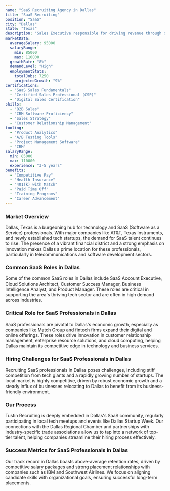 ```yaml
---
name: "SaaS Recruiting Agency in Dallas"
title: "SaaS Recruiting"
position: "SaaS"
city: "Dallas"
state: "Texas"
description: "Sales Executive responsible for driving revenue through direct sales to businesses."
marketData:
  averageSalary: 95000
  salaryRange:
    min: 85000
    max: 110000
  growthRate: "8%"
  demandLevel: "High"
  employmentStats:
    totalJobs: 7250
    projectedGrowth: "9%"
certifications:
  - "SaaS Sales Fundamentals"
  - "Certified Sales Professional (CSP)"
  - "Digital Sales Certification"
skills:
  - "B2B Sales"
  - "CRM Software Proficiency"
  - "Sales Strategy"
  - "Customer Relationship Management"
tooling:
  - "Product Analytics"
  - "A/B Testing Tools"
  - "Project Management Software"
  - "CRM"
salaryRange:
  min: 85000
  max: 110000
  experience: "3-5 years"
benefits:
  - "Competitive Pay"
  - "Health Insurance"
  - "401(k) with Match"
  - "Paid Time Off"
  - "Training Programs"
  - "Career Advancement"
---
```


### Market Overview
Dallas, Texas is a burgeoning hub for technology and SaaS (Software as a Service) professionals. With major companies like AT&T, Texas Instruments, and newly established tech startups, the demand for SaaS talent continues to rise. The presence of a vibrant financial district and a strong emphasis on innovation makes Dallas a prime location for these professionals, particularly in telecommunications and software development sectors.
### Common SaaS Roles in Dallas
Some of the common SaaS roles in Dallas include SaaS Account Executive, Cloud Solutions Architect, Customer Success Manager, Business Intelligence Analyst, and Product Manager. These roles are critical in supporting the area's thriving tech sector and are often in high demand across industries.

### Critical Role for SaaS Professionals in Dallas
SaaS professionals are pivotal to Dallas's economic growth, especially as companies like Match Group and fintech firms expand their digital and online offerings. These roles drive innovation in customer relationship management, enterprise resource solutions, and cloud computing, helping Dallas maintain its competitive edge in technology and business services.

### Hiring Challenges for SaaS Professionals in Dallas
Recruiting SaaS professionals in Dallas poses challenges, including stiff competition from tech giants and a rapidly growing number of startups. The local market is highly competitive, driven by robust economic growth and a steady influx of businesses relocating to Dallas to benefit from its business-friendly environment.

### Our Process
Tustin Recruiting is deeply embedded in Dallas's SaaS community, regularly participating in local tech meetups and events like Dallas Startup Week. Our connections with the Dallas Regional Chamber and partnerships with industry-specific trade associations allow us to tap into a network of top-tier talent, helping companies streamline their hiring process effectively.

### Success Metrics for SaaS Professionals in Dallas
Our track record in Dallas boasts above-average retention rates, driven by competitive salary packages and strong placement relationships with companies such as IBM and Southwest Airlines. We focus on aligning candidate skills with organizational goals, ensuring successful long-term placements.